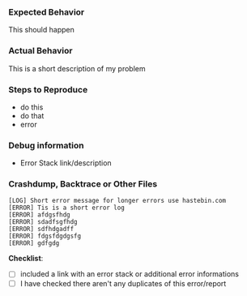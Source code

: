 <!--- Please do not create discussion in the bugreport tracker. -->
### Expected Behavior
<!--- What would you expect to happen -->
This should happen


### Actual Behavior
<!--- What actually happened -->

This is a short description of my problem

### Steps to Reproduce
<!--- Please do not create new issues for non reproducible bug and check if a bug as issue is existing before! -->
* do this
* do that
* error


### Debug information
<!--- Use https://hastebin.com/ -->
* Error Stack link/description


### Crashdump, Backtrace or Other Files
<!--- USE https://hastebin.com/ FOR ANY LOGS -->
```log
[LOG] Short error message for longer errors use hastebin.com
[ERROR] Tis is a short error log
[ERROR] afdgsfhdg
[ERROR] sdadfsgfhdg
[ERROR] sdfhdgadff
[ERROR] fdgsfdgdgsfg
[ERROR] gdfgdg
``` 

**Checklist**:
<!--- Make sure you've completed the following steps (put an "X" between of brackets): -->
- [ ] included a link with an error stack or additional error informations
- [ ] I have checked there aren't any duplicates of this error/report